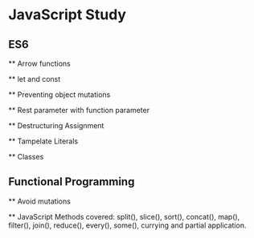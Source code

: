 # JavaScript Study

## ES6

** Arrow functions

** let and const

** Preventing object mutations

** Rest parameter with function parameter

** Destructuring Assignment

** Tampelate Literals

** Classes

## Functional Programming

** Avoid mutations

** JavaScript Methods covered:
    split(), slice(),
    sort(), concat(),
    map(), filter(),
    join(), reduce(),
    every(), some(),
    currying and partial application.
